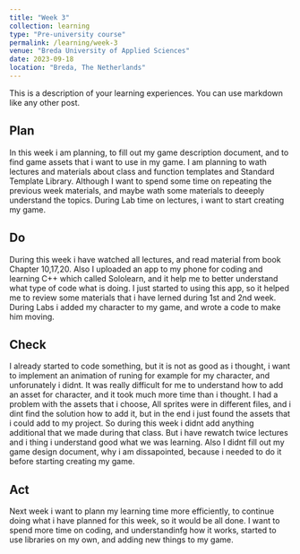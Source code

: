 ```yaml
---
title: "Week 3"
collection: learning
type: "Pre-university course"
permalink: /learning/week-3
venue: "Breda University of Applied Sciences"
date: 2023-09-18
location: "Breda, The Netherlands"
---
```


This is a description of your learning experiences. You can use markdown like any other post.

## Plan

<!---
NOTE: Fill this section in at the beginning of the week!

What do you plan to do this week? What new knowledge do you want to acquire? Do you want to follow any of the learning units for the course? Do you want to work on the assignment for the course? How much time do you estimate you will spend on these tasks?
-->
In this week i am planning, to fill out my game description document, and to find game assets that i want to use in my game. I am planning to wath lectures and materials about class and function templates and Standard Template Library. Although I want to spend some time on repeating the previous week materials, and maybe wath some materials to deeeply understand the topics.
During Lab time on lectures, i want to start creating my game.

## Do

<!---
NOTE: Fill this in during the week.

What were you actually able to accomplish? Was it more or less than what you planned? Was the amount of time you thought you would spend on it accurate? If not, what took longer than you thought it would?

Provide as much context as possible. Use code snippets or take screenshots of what you were able to accomplish. Please provide references to any additional sources of information that helped you.
-->
During this week i have watched all lectures, and read material from book Chapter 10,17,20. Also I uploaded an app to my phone for coding and learning C++ which called Sololearn, and it help me to better understand what type of code what is doing. I just started to using this app, so it helped me to review some materials that i have lerned during 1st and 2nd week.
During Labs i added my character to my game, and wrote a code to make him moving.


## Check

<!--- 
Note: Fill this in at the end of the week.

What went well? What didn't go so well? What was the most important thing you learned this week?

Did you receive any feedback from the lecturer or your peers? If so, what was that feedback? Were you able to incorporate that feedback?

Did you give anyone else feedback? Who did you give feedback to? How did they respond to your feedback?

NOTE: Any source of feedback is feedback!
-->
I already started to code something, but it is not as good as i thought, i want to implement an animation of runing for example for my character, and unforunately i didnt. It was really difficult for me to understand how to add an asset for character, and it took much more time than i thought.
I had a problem with the assets that i choose, All sprites were in different files, and i dint find the solution how to add it, but in the end i just found the assets that i could add to my project. So during this week i didnt add anything additional that we made during that class.
But i have rewatch twice lectures and i thing i understand good what we was learning. 
Also I didnt fill out my game design document, why i am dissapointed, because i needed to do it before starting creating my game.

## Act

<!---
Note: Fill this in at the end of the week.

What action points can you identify from this week? What would you like to improve? What would you like to continue to strengthen?

If your planned time estimates were not accurate, what would you do to improve them?
-->
Next week i want to plann my learning time more efficiently, to continue doing what i have planned for this week, so it would be all done. I want to spend more time on coding, and understandinfg how it works, started to use libraries on my own, and adding new things to my game.
